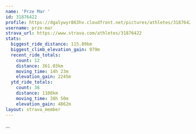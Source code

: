 ```yaml
---
name: 'Prze Mar '
id: 31876422
profile: https://dgalywyr863hv.cloudfront.net/pictures/athletes/31876422/22548952/3/large.jpg
username: prze-mar
strava_url: https://www.strava.com/athletes/31876422
stats:
  biggest_ride_distance: 115.89km
  biggest_climb_elevation_gain: 979m
  recent_ride_totals:
    count: 12
    distance: 361.03km
    moving_time: 14h 23m
    elevation_gain: 2245m
  ytd_ride_totals:
    count: 36
    distance: 1108km
    moving_time: 38h 50m
    elevation_gain: 4862m
layout: strava_member
--- 
```

...
